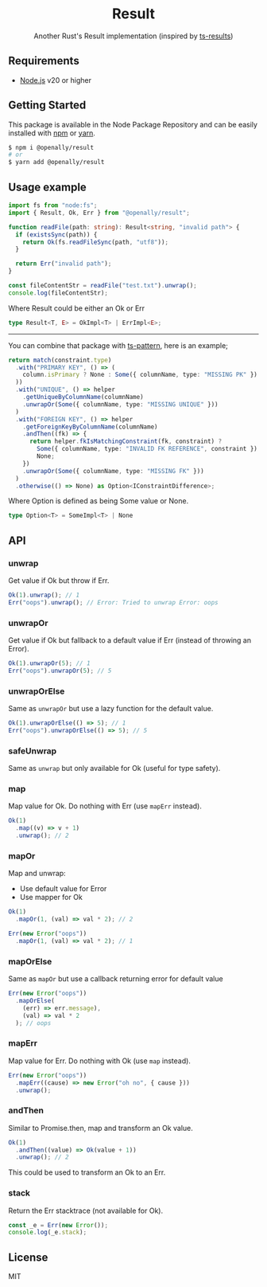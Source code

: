 <p align="center"><h1 align="center">
  Result
</h1>

<p align="center">
  Another Rust's Result implementation (inspired by <a href="https://github.com/vultix/ts-results">ts-results</a>)
</p>

## Requirements
- [Node.js](https://nodejs.org/en/) v20 or higher

## Getting Started

This package is available in the Node Package Repository and can be easily installed with [npm](https://docs.npmjs.com/getting-started/what-is-npm) or [yarn](https://yarnpkg.com).

```bash
$ npm i @openally/result
# or
$ yarn add @openally/result
```

## Usage example

```ts
import fs from "node:fs";
import { Result, Ok, Err } from "@openally/result";

function readFile(path: string): Result<string, "invalid path"> {
  if (existsSync(path)) {
    return Ok(fs.readFileSync(path, "utf8"));
  }

  return Err("invalid path");
}

const fileContentStr = readFile("test.txt").unwrap();
console.log(fileContentStr);
```

Where Result could be either an Ok or Err

```ts
type Result<T, E> = OkImpl<T> | ErrImpl<E>;
```

---

You can combine that package with [ts-pattern](https://github.com/gvergnaud/ts-pattern#readme), here is an example;

```ts
return match(constraint.type)
  .with("PRIMARY KEY", () => (
    column.isPrimary ? None : Some({ columnName, type: "MISSING PK" })
  ))
  .with("UNIQUE", () => helper
    .getUniqueByColumnName(columnName)
    .unwrapOr(Some({ columnName, type: "MISSING UNIQUE" }))
  )
  .with("FOREIGN KEY", () => helper
    .getForeignKeyByColumnName(columnName)
    .andThen((fk) => {
      return helper.fkIsMatchingConstraint(fk, constraint) ?
        Some({ columnName, type: "INVALID FK REFERENCE", constraint }) :
        None;
    })
    .unwrapOr(Some({ columnName, type: "MISSING FK" }))
  )
  .otherwise(() => None) as Option<IConstraintDifference>;
```

Where Option is defined as being Some value or None.

```ts
type Option<T> = SomeImpl<T> | None
```

## API

### unwrap
Get value if Ok but throw if Err.

```ts
Ok(1).unwrap(); // 1
Err("oops").unwrap(); // Error: Tried to unwrap Error: oops
```

### unwrapOr
Get value if Ok but fallback to a default value if Err (instead of throwing an Error).

```ts
Ok(1).unwrapOr(5); // 1
Err("oops").unwrapOr(5); // 5
```

### unwrapOrElse
Same as `unwrapOr` but use a lazy function for the default value.

```ts
Ok(1).unwrapOrElse(() => 5); // 1
Err("oops").unwrapOrElse(() => 5); // 5
```

### safeUnwrap
Same as `unwrap` but only available for Ok (useful for type safety).

### map
Map value for Ok. Do nothing with Err (use `mapErr` instead).

```ts
Ok(1)
  .map((v) => v + 1)
  .unwrap(); // 2
```

### mapOr
Map and unwrap:
- Use default value for Error
- Use mapper for Ok

```ts
Ok(1)
  .mapOr(1, (val) => val * 2); // 2

Err(new Error("oops"))
  .mapOr(1, (val) => val * 2); // 1
```

### mapOrElse
Same as `mapOr` but use a callback returning error for default value

```ts
Err(new Error("oops"))
  .mapOrElse(
    (err) => err.message),
    (val) => val * 2
  ); // oops
```

### mapErr
Map value for Err. Do nothing with Ok (use `map` instead).

```ts
Err(new Error("oops"))
  .mapErr((cause) => new Error("oh no", { cause }))
  .unwrap();
```

### andThen
Similar to Promise.then, map and transform an Ok value.

```ts
Ok(1)
  .andThen((value) => Ok(value + 1))
  .unwrap(); // 2
```

This could be used to transform an Ok to an Err.

### stack
Return the Err stacktrace (not available for Ok).

```ts
const _e = Err(new Error());
console.log(_e.stack);
```

## License
MIT
